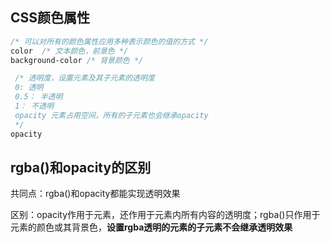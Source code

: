 
## CSS颜色属性
```css
/* 可以对所有的颜色属性应用多种表示颜色的值的方式 */
color  /* 文本颜色，前景色 */
background-color /* 背景颜色 */

 /* 透明度，设置元素及其子元素的透明度
 0: 透明
 0.5： 半透明
 1： 不透明
 opacity 元素占用空间，所有的子元素也会继承opacity
 */
opacity
```

## rgba()和opacity的区别
共同点：rgba()和opacity都能实现透明效果

区别：opacity作用于元素，还作用于元素内所有内容的透明度；rgba()只作用于元素的颜色或其背景色，**设置rgba透明的元素的子元素不会继承透明效果**